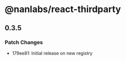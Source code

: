 # @nanlabs/react-thirdparty

## 0.3.5

### Patch Changes

- 179ee81: Initial release on new registry
